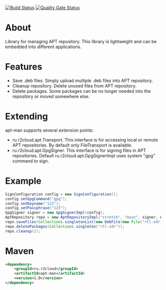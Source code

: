 [![Build Status](https://app.travis-ci.com/dernasherbrezon/apt-man.svg?branch=main)](https://app.travis-ci.com/github/dernasherbrezon/apt-man) [![Quality Gate Status](https://sonarcloud.io/api/project_badges/measure?project=ru.r2cloud%3Aapt-man&metric=alert_status)](https://sonarcloud.io/dashboard?id=ru.r2cloud%3Aapt-man)

# About

Library for managing APT repository. This library is lightweight and can be embedded into different applications.

# Features

  * Save .deb files. Simply upload multiple .deb files into APT repository.
  * Cleanup repository. Delete unused files from APT repository.
  * Delete packages. Some packages can be no longer needed into the repository or moved somewhere else.
  
# Extending

apt-man supports several extension points:

 * ru.r2cloud.apt.Transport. This interface is for accessing local or remote APT repositories. By default only FileTransport is available.
 * ru.r2cloud.apt.GpgSigner. This interface is for signing files in APT repositories. Default ru.r2cloud.apt.GpgSignerImpl uses system "gpg" command to sign.
 
# Example

```java
SignConfiguration config = new SignConfiguration();
config.setGpgCommand("gpg");
config.setKeyname("123");
config.setPassphrase("123");
GpgSigner signer = new GpgSignerImpl(config);
AptRepository repo = new AptRepositoryImpl("stretch", "main", signer, new FileTransport("/var/www/apt"));
repo.saveFiles(Collections.singletonList(new DebFile(new File("rtl-sdr_0.6_armhf.deb"))));
repo.deletePackages(Collections.singleton("rtl-sdr"));
repo.cleanup(1);
```

# Maven


```xml
<dependency>
	<groupId>ru.r2cloud</groupId>
	<artifactId>apt-man</artifactId>
	<version>1.0</version>
</dependency>
```